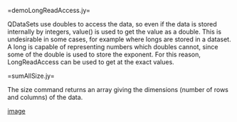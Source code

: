 =demoLongReadAccess.jy=

QDataSets use doubles to access the data, so even if the data is stored internally by integers, 
value() is used to get the value as a double.  This is undesirable in some cases, for example where 
longs are stored in a dataset.  A long is capable of representing numbers which doubles cannot, since
some of the double is used to store the exponent.  For this reason, LongReadAccess can be used to get
at the exact values.

=sumAllSize.jy=

The size command returns an array giving the dimensions (number of rows and columns) of the data.

[image](20191010_153810.png)
